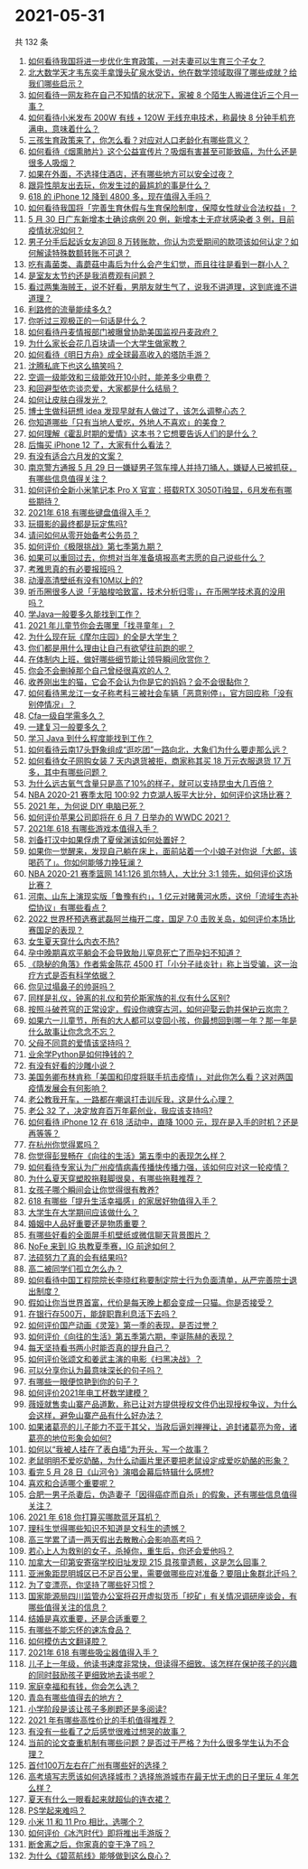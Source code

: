 # 2021-05-31

共 132 条

<!-- BEGIN -->
<!-- 最后更新时间 Mon May 31 2021 16:18:28 GMT+0800 (China Standard Time) -->

1. [如何看待我国将进一步优化生育政策，一对夫妻可以生育三个子女？](https://www.zhihu.com/question/462390587)
2. [北大数学天才韦东奕手拿馒头矿泉水受访，他在数学领域取得了哪些成就？给我们哪些启示？](https://www.zhihu.com/question/462169322)
3. [如何看待一网友称在自己不知情的状况下，家被 8
   个陌生人搬进住近三个月一事？](https://www.zhihu.com/question/461252891)
4. [如何看待小米发布 200W 有线 + 120W 无线充电技术，称最快 8
   分钟手机充满电，意味着什么？](https://www.zhihu.com/question/462341175)
5. [三孩生育政策来了，你怎么看？对应对人口老龄化有哪些意义？](https://www.zhihu.com/question/462391662)
6. [如何看待《烟熏肺片》这个公益宣传片？吸烟有害甚至可能致癌，为什么还是很多人吸烟？](https://www.zhihu.com/question/462173251)
7. [如果在外面，不选择住酒店，还有哪些地方可以安全过夜？](https://www.zhihu.com/question/460644032)
8. [跟异性朋友出去玩，你发生过的最尴尬的事是什么？](https://www.zhihu.com/question/281832872)
9. [618 的 iPhone 12 降到 4800
   多，现在值得入手吗？](https://www.zhihu.com/question/462118314)
10. [如何看待我国将「完善生育休假与生育保险制度，保障女性就业合法权益」？](https://www.zhihu.com/question/462395582)
11. [5 月 30 日广东新增本土确诊病例 20 例，新增本土无症状感染者 3
    例，目前疫情状况如何？](https://www.zhihu.com/question/462329261)
12. [男子分手后起诉女友追回 8
    万转账款，你认为恋爱期间的款项该如何认定？如何解读特殊数额转账不可退？](https://www.zhihu.com/question/462336179)
13. [吃有毒菌类、毒蘑菇中毒后为什么会产生幻觉，而且往往是看到一群小人？](https://www.zhihu.com/question/31962078)
14. [是室友太节约还是我消费观有问题？](https://www.zhihu.com/question/36835006)
15. [看过两集海贼王，说不好看，男朋友就生气了，说我不讲道理，这到底谁不讲道理？](https://www.zhihu.com/question/461150774)
16. [利路修的流量能续多久?](https://www.zhihu.com/question/461929162)
17. [你听过三观极正的一句话是什么？](https://www.zhihu.com/question/316797926)
18. [如何看待丹麦情报部门被曝曾协助美国监视丹麦政府？](https://www.zhihu.com/question/462342888)
19. [为什么家长会花几百块请一个大学生做家教？](https://www.zhihu.com/question/290772385)
20. [如何看待《明日方舟》成全球最高收入的塔防手游？](https://www.zhihu.com/question/461924842)
21. [沈腾私底下也这么搞笑吗？](https://www.zhihu.com/question/449715891)
22. [空调一级能效和三级能效开10小时，能差多少电费？](https://www.zhihu.com/question/329341284)
23. [和回避型依恋谈恋爱，大家都是什么结局？](https://www.zhihu.com/question/363459915)
24. [如何让皮肤白得发光？](https://www.zhihu.com/question/40519288)
25. [博士生做科研想 idea 发现早就有人做过了，该怎么调整心态？](https://www.zhihu.com/question/461732555)
26. [你知道哪些「只有当地人爱吃，外地人不喜欢」的美食？](https://www.zhihu.com/question/461730414)
27. [如何理解《霍乱时期的爱情》这本书？它想要告诉人们的是什么？](https://www.zhihu.com/question/274223889)
28. [后悔买 iPhone 12 了，大家有什么看法？](https://www.zhihu.com/question/445160711)
29. [有没有适合六月发的文案？](https://www.zhihu.com/question/461809031)
30. [南京警方通报 5 月 29
    日一嫌疑男子驾车撞人并持刀捅人，嫌疑人已被抓获，有哪些信息值得关注？](https://www.zhihu.com/question/462129219)
31. [如何评价全新小米笔记本 Pro X 官宣：搭载RTX
    3050Ti独显，6月发布有哪些期待？](https://www.zhihu.com/question/459262263)
32. [2021年 618 有哪些键盘值得入手？](https://www.zhihu.com/question/457255491)
33. [玩摄影的最终都是玩定焦吗?](https://www.zhihu.com/question/323354326)
34. [请问如何从零开始备考公务员？](https://www.zhihu.com/question/310251612)
35. [如何评价《极限挑战》第七季第九期？](https://www.zhihu.com/question/462265504)
36. [如果可以重回过去，你想对当年准备填报高考志愿的自己说些什么？](https://www.zhihu.com/question/462095582)
37. [考雅思真的有必要报班吗？](https://www.zhihu.com/question/293611672)
38. [动漫高清壁纸有没有10M以上的?](https://www.zhihu.com/question/455500433)
39. [听币圈很多人说「无脑梭哈致富，技术分析归零」，在币圈学技术真的没用吗？](https://www.zhihu.com/question/430408791)
40. [学Java一般要多久能找到工作？](https://www.zhihu.com/question/456145745)
41. [2021 年儿童节你会去哪里「找寻童年」？](https://www.zhihu.com/question/458857970)
42. [为什么现在玩《摩尔庄园》的全是大学生？](https://www.zhihu.com/question/54190459)
43. [你们都是用什么理由让自己有欲望往前跑的呢？](https://www.zhihu.com/question/461834180)
44. [在体制内上班，做好哪些细节能让领导瞬间欣赏你？](https://www.zhihu.com/question/456666617)
45. [你会不会删掉那个自己曾经很喜欢的人？](https://www.zhihu.com/question/460279038)
46. [收养刚出生的猫，它会不会认为你是它的妈妈？会不会很黏你？](https://www.zhihu.com/question/305940883)
47. [如何看待黑龙江一女子称考科三被社会车辆「恶意别停」，官方回应称「没有别停情况」？](https://www.zhihu.com/question/461986606)
48. [Cfa一级自学需多久？](https://www.zhihu.com/question/46129772)
49. [一建复习一般要多久？](https://www.zhihu.com/question/381519363)
50. [学习 Java 到什么程度能找到工作？](https://www.zhihu.com/question/453327142)
51. [如何看待云南17头野象组成“逛吃团”一路向北，大象们为什么要走那么远？](https://www.zhihu.com/question/461852940)
52. [如何看待女子网购女装 7 天内退货被拒，商家称其买 18 万元衣服退货 17
    万多，其中有哪些问题？](https://www.zhihu.com/question/462187108)
53. [为什么远古氧气含量只是高了10%的样子，就可以支持昆虫大几百倍？](https://www.zhihu.com/question/457554177)
54. [NBA 2020-21 赛季太阳 100:92
    力克湖人扳平大比分，如何评价这场比赛？](https://www.zhihu.com/question/462317455)
55. [2021 年，为何说 DIY 电脑已死？](https://www.zhihu.com/question/458733560)
56. [如何评价苹果公司即将在 6 月 7 日举办的 WWDC
    2021？](https://www.zhihu.com/question/452096384)
57. [2021年 618 有哪些游戏本值得入手？](https://www.zhihu.com/question/457255423)
58. [刘备打汉中如果俘虏了夏侯渊该如何处置好？](https://www.zhihu.com/question/338347604)
59. [如果你一觉醒来，发现自己躺在床上，面前站着一个小娘子对你说「大郎，该喝药了」。你如何能够力挽狂澜？](https://www.zhihu.com/question/435462083)
60. [NBA 2020-21 赛季篮网 141:126 凯尔特人，大比分 3:1
    领先，如何评价这场比赛？](https://www.zhihu.com/question/462321614)
61. [河南、山东上演现实版「鲁豫有约」，1
    亿元对赌黄河水质，这份「流域生态补偿协议」有哪些看点？](https://www.zhihu.com/question/461376984)
62. [2022 世界杯预选赛武磊阿兰梅开二度，国足 7:0
    击败关岛，如何评价本场比赛国足的表现？](https://www.zhihu.com/question/462270082)
63. [女生夏天穿什么内衣不热?](https://www.zhihu.com/question/393443526)
64. [孕中晚期喜欢平躺会不会导致胎儿窒息死亡了而孕妇不知道？](https://www.zhihu.com/question/412446157)
65. [《隐秘的角落》作者紫金陈花 4500
    打「小分子祛炎针」称上当受骗，这一治疗方式是否有科学依据？](https://www.zhihu.com/question/462183600)
66. [你见过塌鼻子的帅哥吗？](https://www.zhihu.com/question/272575994)
67. [同样是礼仪，钟离的礼仪和劳伦斯家族的礼仪有什么区别?](https://www.zhihu.com/question/462076147)
68. [按照斗破苍穹的正常设定，假设你魂穿古河，如何迎娶云韵并保护云岚宗？](https://www.zhihu.com/question/433945197)
69. [如果六一儿童节，所有的大人都可以变回小孩，你最想回到哪一年？那一年是什么故事让你念念不忘？](https://www.zhihu.com/question/459970640)
70. [父母不同意的爱情该坚持吗？](https://www.zhihu.com/question/460565339)
71. [业余学Python是如何挣钱的？](https://www.zhihu.com/question/455548118)
72. [有没有好看的沙雕小说？](https://www.zhihu.com/question/447469750)
73. [美国务卿布林肯称「美国和印度将联手抗击疫情」，对此你怎么看？这对两国疫情发展会有何影响？](https://www.zhihu.com/question/462187161)
74. [老公教我开车，一路都在嘲讽打击训斥我，这是什么心理？](https://www.zhihu.com/question/457328565)
75. [老公 32 了，决定放弃百万年薪创业，我应该支持吗?](https://www.zhihu.com/question/447327404)
76. [如何看待 iPhone 12 在 618 活动中，直降 1000
    元，现在是入手的时机？还是再等等？](https://www.zhihu.com/question/461312225)
77. [在杭州你觉得累吗？](https://www.zhihu.com/question/334468884)
78. [你觉得彭昱畅在《向往的生活》第五季中的表现怎么样？](https://www.zhihu.com/question/456372682)
79. [如何看待专家认为广州疫情病毒传播快传播力强，该如何应对这一轮疫情？](https://www.zhihu.com/question/462060673)
80. [为什么夏天穿塑胶拖鞋脚很臭，有哪些拖鞋推荐？](https://www.zhihu.com/question/30068966)
81. [女孩子哪个瞬间会让你觉得很有教养?](https://www.zhihu.com/question/364828906)
82. [618 有哪些「提升生活幸福感」的家居好物值得入手？](https://www.zhihu.com/question/459065790)
83. [大学生在大学期间应该做什么？](https://www.zhihu.com/question/336432615)
84. [婚姻中人品好重要还是物质重要？](https://www.zhihu.com/question/461252416)
85. [有哪些好看的全面屏手机壁纸或微信聊天背景图片？](https://www.zhihu.com/question/452591718)
86. [NoFe 来到 IG 执教夏季赛，IG 前途如何？](https://www.zhihu.com/question/461727805)
87. [法硕努力了真的会有结果吗?](https://www.zhihu.com/question/446536547)
88. [高二被同学们孤立怎么办？](https://www.zhihu.com/question/455842634)
89. [如何看待中国工程院院长李晓红称要制定院士行为负面清单，从严完善院士退出制度？](https://www.zhihu.com/question/462035659)
90. [假如让你当世界首富，代价是每天晚上都会变成一只猫。你是否接受？](https://www.zhihu.com/question/461811694)
91. [在银行存500万，能辞职靠利息活下去吗？](https://www.zhihu.com/question/347518117)
92. [如何评价国产动画《灵笼》第一季的表现，是否过誉？](https://www.zhihu.com/question/460671702)
93. [如何评价《向往的生活》第五季第六期，李诞陈赫的表现？](https://www.zhihu.com/question/461948636)
94. [每天坚持看书两小时能否真的提升自己？](https://www.zhihu.com/question/451546101)
95. [如何评价张颂文和姜武主演的电影《扫黑决战》？](https://www.zhihu.com/question/455752818)
96. [可以分享你认为最意味深长的句子吗？](https://www.zhihu.com/question/455777176)
97. [有哪些一眼便惊艳到你的句子？](https://www.zhihu.com/question/344902971)
98. [如何评价2021年电工杯数学建模？](https://www.zhihu.com/question/461882668)
99. [薇娅就售卖山寨产品道歉，称已让对方提供授权文件仍出现授权争议，为什么会这样，避免山寨产品有什么好办法？](https://www.zhihu.com/question/461988510)
100. [如果诸葛亮的儿子能力不亚于其父，当政后逼刘禅禅让，追封诸葛亮为帝，诸葛亮的地位形象会如何?](https://www.zhihu.com/question/461502132)
101. [如何以“我被人挂在了表白墙”为开头，写一个故事？](https://www.zhihu.com/question/461083286)
102. [老鼠明明不爱吃奶酪，为什么动画片里还要把老鼠设定成爱吃奶酪的形象？](https://www.zhihu.com/question/454363021)
103. [看完 5 月 28 日《山河令》演唱会幕后特辑什么感想?](https://www.zhihu.com/question/461930253)
104. [喜欢和合适哪个重要呢？](https://www.zhihu.com/question/459841372)
105. [合肥一男子杀妻后，伪造妻子「因得癌症而自杀」的假象，还有哪些信息值得关注？](https://www.zhihu.com/question/461886353)
106. [2021 年 618 你打算买哪款蓝牙耳机？](https://www.zhihu.com/question/461467494)
107. [理科生觉得哪些知识不知道是文科生的遗憾？](https://www.zhihu.com/question/270455074)
108. [高三学累了请一两天假出去散散心会影响高考吗？](https://www.zhihu.com/question/429739425)
109. [若心上人为救别的女子，杀掉你，重生后，你还会爱他吗？](https://www.zhihu.com/question/453623418)
110. [加拿大一印第安寄宿学校旧址发现 215
     具孩童遗骸，这是怎么回事？](https://www.zhihu.com/question/462022143)
111. [亚洲象距昆明城区已不足百公里，需要做哪些应对准备？要阻止象群北迁吗？](https://www.zhihu.com/question/462169548)
112. [为了变漂亮，你坚持了哪些好习惯？](https://www.zhihu.com/question/268216399)
113. [国家能源局四川监管办公室将召开虚拟货币「挖矿」有关情况调研座谈会，有哪些值得关注的信息？](https://www.zhihu.com/question/461664450)
114. [结婚是喜欢重要，还是合适重要？](https://www.zhihu.com/question/460938067)
115. [有哪些不能忘怀的速冻食品？](https://www.zhihu.com/question/22528844)
116. [如何模仿古文翻译腔？](https://www.zhihu.com/question/61017028)
117. [2021年 618 有哪些吸尘器值得入手？](https://www.zhihu.com/question/457255441)
118. [儿子上一年级，他读书速度非常快，但读得不细致。该怎样在保护孩子的兴趣的同时鼓励孩子更细致地去读书呢？](https://www.zhihu.com/question/411684396)
119. [家庭幸福和有钱，你会怎么选？](https://www.zhihu.com/question/461339158)
120. [青岛有哪些值得去的地方？](https://www.zhihu.com/question/268589944)
121. [小学阶段是该让孩子多刷题还是多阅读?](https://www.zhihu.com/question/387030054)
122. [2021 年有哪些高性价比的手机值得推荐？](https://www.zhihu.com/question/413851618)
123. [有没有一些看了之后感觉很难过想哭的故事？](https://www.zhihu.com/question/368019752)
124. [当前的论文查重机制有哪些问题？是否过于严格？为什么很多学生认为不合理？](https://www.zhihu.com/question/461310040)
125. [首付100万左右在广州有哪些好的选择？](https://www.zhihu.com/question/461992727)
126. [高考填写志愿该如何选择城市？选择旅游城市在最无忧无虑的日子里玩 4
     年怎么样？](https://www.zhihu.com/question/461473516)
127. [夏天有什么一眼看起来就超仙的连衣裙？](https://www.zhihu.com/question/451969750)
128. [PS学起来难吗？](https://www.zhihu.com/question/450407500)
129. [小米 11 和 11 Pro 相比，选哪个？](https://www.zhihu.com/question/451981720)
130. [如何评价《冰汽时代》即将推出手游版？](https://www.zhihu.com/question/460675839)
131. [断舍离之后，你家真的变干净了吗？](https://www.zhihu.com/question/461287259)
132. [为什么《碧蓝航线》能够做到这么良心？](https://www.zhihu.com/question/459384567)

<!-- END -->
